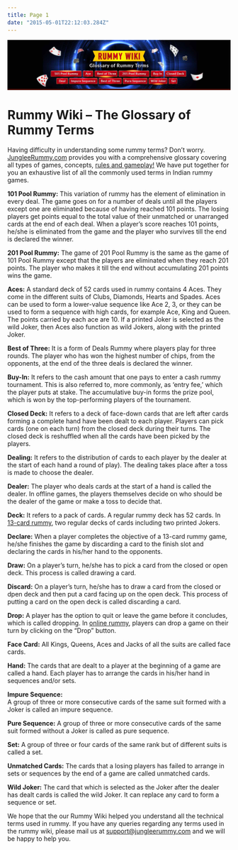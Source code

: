 ```yaml
---
title: Page 1
date: "2015-05-01T22:12:03.284Z"
---
```


<div id="container" class="new-design-cont clearfix">

<div class="static-banner-hlder" style="background:#450e07 !important;">

![Rummy wiki](./Rummy-Wiki.jpg)

</div>

<div class="wrapper">

<div class="page-text clearfix">

# Rummy Wiki – The Glossary of Rummy Terms

<div class="mobile-rummy-cont cont-section">

Having difficulty in understanding some rummy terms? Don’t worry. [<span>JungleeRummy</span><span>.</span><span>com</span>](http://jungleerummy.com/) provides you with a comprehensive glossary covering all types of games, concepts, [rules and gameplay!](https://www.jungleerummy.com/how-to-play-rummy) We have put together for you an exhaustive list of all the commonly used terms in Indian rummy games.

**101 Pool Rummy:** This variation of rummy has the element of elimination in every deal. The game goes on for a number of deals until all the players except one are eliminated because of having reached 101 points. The losing players get points equal to the total value of their unmatched or unarranged cards at the end of each deal. When a player’s score reaches 101 points, he/she is eliminated from the game and the player who survives till the end is declared the winner.

**201 Pool Rummy:** The game of 201 Pool Rummy is the same as the game of 101 Pool Rummy except that the players are eliminated when they reach 201 points. The player who makes it till the end without accumulating 201 points wins the game.

**Aces:** A standard deck of 52 cards used in rummy contains 4 Aces. They come in the different suits of Clubs, Diamonds, Hearts and Spades. Aces can be used to form a lower-value sequence like Ace 2, 3, or they can be used to form a sequence with high cards, for example Ace, King and Queen. The points carried by each ace are 10\. If a printed Joker is selected as the wild Joker, then Aces also function as wild Jokers, along with the printed Joker.

**Best of Three:** It is a form of Deals Rummy where players play for three rounds. The player who has won the highest number of chips, from the opponents, at the end of the three deals is declared the winner.

**Buy-In:** It refers to the cash amount that one pays to enter a cash rummy tournament. This is also referred to, more commonly, as ‘entry fee,’ which the player puts at stake. The accumulative buy-in forms the prize pool, which is won by the top-performing players of the tournament.

**Closed Deck:** It refers to a deck of face-down cards that are left after cards forming a complete hand have been dealt to each player. Players can pick cards (one on each turn) from the closed deck during their turns. The closed deck is reshuffled when all the cards have been picked by the players.

**Dealing:** It refers to the distribution of cards to each player by the dealer at the start of each hand a round of play). The dealing takes place after a toss is made to choose the dealer.

**Dealer:** The player who deals cards at the start of a hand is called the dealer. In offline games, the players themselves decide on who should be the dealer of the game or make a toss to decide that.

**Deck:** It refers to a pack of cards. A regular rummy deck has 52 cards. In [13-card rummy](https://www.jungleerummy.com/13-cards-rummy), two regular decks of cards including two printed Jokers.

**Declare:** When a player completes the objective of a 13-card rummy game, he/she finishes the game by discarding a card to the finish slot and declaring the cards in his/her hand to the opponents.

**Draw:** On a player’s turn, he/she has to pick a card from the closed or open deck. This process is called drawing a card.

**Discard:** On a player’s turn, he/she has to draw a card from the closed or dpen deck and then put a card facing up on the open deck. This process of putting a card on the open deck is called discarding a card.

**Drop:** A player has the option to quit or leave the game before it concludes, which is called dropping. In [online rummy](https://www.jungleerummy.com/), players can drop a game on their turn by clicking on the “Drop” button.

**Face Card:** All Kings, Queens, Aces and Jacks of all the suits are called face cards.

**Hand:** The cards that are dealt to a player at the beginning of a game are called a hand. Each player has to arrange the cards in his/her hand in sequences and/or sets.

**Impure Sequence:**  
A group of three or more consecutive cards of the same suit formed with a Joker is called an impure sequence.

**Pure Sequence:** A group of three or more consecutive cards of the same suit formed without a Joker is called as pure sequence.

**Set:** A group of three or four cards of the same rank but of different suits is called a set.

**Unmatched Cards:** The cards that a losing players has failed to arrange in sets or sequences by the end of a game are called unmatched cards.

**Wild Joker:** The card that which is selected as the Joker after the dealer has dealt cards is called the wild Joker. It can replace any card to form a sequence or set.

We hope that the our Rummy Wiki helped you understand all the technical terms used in rummy. If you have any queries regarding any terms used in the rummy wiki, please mail us at [support@jungleerummy.com](mailto:support@jungleerummy.com) and we will be happy to help you.

</div>

</div>

</div>

</div>
